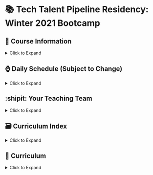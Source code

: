 # 📚 Tech Talent Pipeline Residency: Winter 2021 Bootcamp

## :scroll: Course Information

<details><summary>Click to Expand</summary>

- Class Days and Times

  - Monday - Friday, 10AM - 4PM
  - Dates: January 4, 2021(Monday) - January 29, 2021(Friday)

- [:movie_camera: Zoom Link](https://us02web.zoom.us/j/83101880157?pwd=L0d5ZHhMazcya3JwTTJGTGRaRCtHQT09)
- [:computer: Slack Workspace](https://app.slack.com/client/T0149RH248J/C01433YF022)

</details>

## :watch: Daily Schedule (Subject to Change)

<details><summary>Click to Expand</summary>

10 AM - 12 PM - :speaking_head: Lecture, Review, Demo, Workshop of the Day

12PM - 1 PM - :plate_with_cutlery: Lunch

1PM - 4PM - :keyboard: Continuation of Lecture, Complete The Workshops/Homework For The Day

 </details>

## :shipit: Your Teaching Team

<details><summary>Click to Expand</summary>

### Lead Instructor : Depak Borhara(He/Him)

- [:e-mail: Email](depakborhara@gmail.com)
- [:card_file_box: LinkedIn](https://www.linkedin.com/in/depakborhara)
- [:octocat: Github](http://github.com/DBorhara)

### Lead TA: Konstantinos Houtas

- [:e-mail: Email](khoutas98@gmail.com)
- [:card_file_box: LinkedIn](https://www.linkedin.com/in/khoutas/)
- [:octocat: Github](https://github.com/Reyder95)

### Teaching Assistants

#### Bashir Alhanshali

- [:e-mail: Email](bashiralhanshali@gmail.com)
- [:card_file_box: LinkedIn](https://www.linkedin.com/in/balhanshali/)
- [:octocat: Github](https://github.com/bashir2017)

#### Emmanuel Kandilas (Manny) (He/Him)

- [:e-mail: Email](Ekandilas@gmail.com)
- [:card_file_box: LinkedIn](https://www.linkedin.com/in/manny-kan-code/)
- [:octocat: Github](https://github.com/E-kandilas)

#### Temurbek Sabirov

- [:e-mail: Email](temurbeksab98@gmail.com)
- [:card_file_box: LinkedIn](https://www.linkedin.com/in/temursabirov/)
- [:octocat: Github](https://github.com/Temurbekk)

#### Sagar Shrestha

- [:e-mail: Email](sg28r8@gmail.com)
- [:card_file_box: LinkedIn](https://www.linkedin.com/in/sagr2848/)
- [:octocat: Github](https://github.com/sgr2848)

### Program Manager: Allan James S. Lapid

- [:e-mail: Email](ajLapid718@gmail.com)
- [:card_file_box: LinkedIn]()
- [:octocat: Github]()

 </details>

## :card_file_box: Curriculum Index

<details><summary>Click to Expand</summary>

Pre-Bootcamp Material

Week 1

Class Session 1: Pilot Assessment and Collaborative Workflow I | (01/04/2021)

Class Session 2: Collaborative Workflow I and Introduction to JS | (01/05/2021)

Class Session 3: DOM Manipulation | (01/06/2021)

Class Session 4: Introduction to React | (01/07/2021)

Class Session 5: Introduction to External API Requests and ReactJS | (01/08/2021)

Week2

Class Session 6: Introduction to External API Requests and ReactJS Continued | (01/11/2021)

Class Session 7: React Router and Client-Side Routing in a SPA | (01/12/2021)

Class Session 8: State Management with Redux and React-Redux | (01/13/2021)

Class Session 9: Introduction to NodeJS | (01/14/2021)

Class Session 10: Introduction to Express | (01/15/2021)

Week 3

Class Session 11: PostgreSQL/Sequelize I| (01/19/2021)

Class Session 12: PostgreSQL/Sequelize II| (01/20/2021)

Class Session 13: Project Building I | (01/21/2021)

Class Session 14: Project Building II | (01/22/2021)

Week 4

Class Session 15: Project Building III | (01/25/2021)

Class Session 16: Project Building IV | (01/26/2021)

Class Session 17: Project Building V | (01/27/2021)

Class Session 18: Project Building VI | (01/28/2021)

Class Session 19: Exit Assessment and Demo Day | (01/29/2021)

</details>

## :school: Curriculum

<details><summary>Click to Expand</summary>

### Pre-Bootcamp Material

[Fundamentals of Javascript Repo](https://github.com/ttp-residency-2020/Assignment-0)

### Week 1

Welcome! We will be going over alot this week! This week includes git workflow, javascript, The DOM, and React!

<details><summary>Click to open</summary>

#### Day 1: Pilot Assessment and Collaborative Workflow I

#### Day 2: Onboarding, Git/Github/Collaborative Software Development (Pair Programming)

Pre-Readings:

- [Git Codecademy Tutorial](https://www.codecademy.com/learn/learn-git)

- [Writing good commit messages](https://medium.com/compass-true-north/writing-good-commit-messages-fc33af9d6321)

- [Advanced Git Workflow](https://www.atlassian.com/git/tutorials/comparing-workflows)

| Topic      | Lecture              | Slides                                                                                                     |
| ---------- | -------------------- | ---------------------------------------------------------------------------------------------------------- |
| Git Part 1 | 📺[Insert Link Here] | [🖼️](https://docs.google.com/presentation/d/12tgnThkuKGHpbxZEv2RTWOTLpViL1O3hcHEGNJv9Wzo/edit?usp=sharing) |
| Git Part 2 | 📺[Insert Link Here] | [🖼️](https://docs.google.com/presentation/d/1Qkz1Z83P2b2EUFDrMN8L1X7BcMwZzzkSqCKCI8INH78/edit?usp=sharing) |

Assignment(s):

- [Collaboration Workshop Assignment #1](https://docs.google.com/document/d/1Yp10nGa09vAWzIlCxmkayuEf2RhKN0UhakKl_Zgplak)

Additional Resources:

Adding git yo your machine:

- https://www.atlassian.com/git/tutorials/install-git
- https://git-scm.com/book/en/v2/Getting-Started-Installing-Git
- https://help.github.com/en/github/using-git/getting-started-with-git-and-github

Git Workflow: -https://www.atlassian.com/git/tutorials/comparing-workflows/gitflow-workflow

Git Cheat Sheets:

- https://education.github.com/git-cheat-sheet-education.pdf
- https://www.atlassian.com/git/tutorials/atlassian-git-cheatsheet
- https://www.git-tower.com/learn/cheat-sheets/vcs-workflow

#### Day 3: Javascript Basics Overview

Pre-Readings:

- [Eloquent Javascript Chapter 3: Functions](http://eloquentjavascript.net/03_functions.html)

- [Eloquent Javascript Chapter 4: Objects and Arrays](http://eloquentjavascript.net/04_data.html)

- [Eloquent Javascript Chapter 5: Higher Order Function](http://eloquentjavascript.net/05_higher_order.html)

| Topic            | Lecture              | Slides                                                                                   |
| ---------------- | -------------------- | ---------------------------------------------------------------------------------------- |
| Javascript!      | 📺[Insert Link Here] | [🖼️](https://drive.google.com/file/d/1JL2pjlW0np5sxY8uKLQdU_W8vd3PPXdM/view?usp=sharing) |
| More Javascript! | 📺[Insert Link Here] | [🖼️](https://drive.google.com/file/d/1RAYPYLNmtDRqLy1bBFuDxpqsiOnYOpRg/view?usp=sharing) |

Assignment(s):

- [Assignment #2](https://docs.google.com/document/d/1sB2_tX6U8_OiLHNrqa2KSleKFE_SjOkl9uO_IC_hLh8/edit?usp=sharing)

Additional Resources:

[Repl Link](https://repl.it/@DBorhara/TTPWiinter2021JS#index.js)

#### Day 4 : DOM Manipulation

Pre-Readings:

- [Eloquent Javascript Chapter 13: Javascript and the Browser](http://eloquentjavascript.net/13_browser.html)

- [Eloquent Javascript Chapter 14: The Document Object Model](http://eloquentjavascript.net/14_dom.html)

- [Eloquent Javascript Chapter 15: Handling Events](http://eloquentjavascript.net/15_event.html)

- [A Series of DOM Slides](https://www.teaching-materials.org/jsweb/slides/dom#/)

<!-- | Topic   | Lecture              | Slides                                                                                                     |
| ------- | -------------------- | ---------------------------------------------------------------------------------------------------------- |
| The DOM | 📺[Insert Link Here] | [🖼️](https://docs.google.com/presentation/d/1MWE-AoSTGIQsk1-4UkLwlWwy-ns6VSbECK3fLIEL8LQ/edit?usp=sharing) |

Assignment(s):

- [Assignment #3: DOM Challenges I](https://docs.google.com/document/d/1kY-L3-Nc1tGqcqNZMfxgRvQ6FBvQ6J8fFknki0BE8Ps/edit?usp=sharing)

- [Assignment #4: DOM Challenges II](https://docs.google.com/document/d/1LPxdisEKHdqf9Xs9khDEQzMvtrOWNumcW_h700jP8Z8/edit?usp=sharing)

- [Assignment #5: DOM Challenges III](https://docs.google.com/document/d/1ZoWo5FtpiWP7LxsskteMGYPoYWQWzCsaHB2xjrLAqfA/edit?usp=sharing)

<!-- #### Day 5 : Introduction to React

Pre-Readings:

- [React: Hello World](https://reactjs.org/docs/hello-world.html)

- [React: Introducing JSX](https://reactjs.org/docs/introducing-jsx.html)

- [React: Rendering Elements](https://reactjs.org/docs/rendering-elements.html)

- [React: Components and Props](https://reactjs.org/docs/components-and-props.html)

- [React: State and Lifecycle](https://reactjs.org/docs/state-and-lifecycle.html)

- [React: Handling Events](https://reactjs.org/docs/handling-events.html)

- [React: Conditional Rendering](https://reactjs.org/docs/conditional-rendering.html)

- [React: List and Keys](https://reactjs.org/docs/lists-and-keys.html)

- [React: Forms](https://reactjs.org/docs/forms.html)

- [React: Lifting State Up](https://reactjs.org/docs/lifting-state-up.html)

- [React: Composition vs Inheritance](https://reactjs.org/docs/composition-vs-inheritance.html)

- [Thinking in React](https://reactjs.org/docs/thinking-in-react.html)

- [React: An Overview via Videos](https://www.youtube.com/watch?v=FRjlF74_EZk&list=PLruo2gSoqleiMVEIqmvZkIpFEN_TPt0hR)

  _Reading for the weekend_:

- [ReactJS: Quick Guide](https://www.tutorialspoint.com/reactjs/reactjs_quick_guide.htm) (An Optional Read) (Skip the section on Flux Architecture --- we'll be discussing that in Week 3)

| Topic   | Lecture              | Slides                                                                                  |
| ------- | -------------------- | --------------------------------------------------------------------------------------- |
| ReactJS | 📺[Insert Link Here] | [🖼️](https://drive.google.com/file/d/1BBC8z_kuZ-PT0WmGeDbgM9AmZr2IOPrE/view?usp=sharing |

Group Project #1:
[Fullstack CRUD Application](https://docs.google.com/document/d/1tKiSJiPBnQTKzcUehzOYwn1Dv5V4uYO4-rTO0t3rQxM/edit#heading=h.7nze431u3zaf) -->

</details>

### Week 2

This week we will finish up with React, and go into React-Router, State Management with Redux, and NodeJS.

<details><summary>Click to open</summary>

<!-- #### Day 6 : Introduction to External API Requests and ReactJS Continued

Pre-Readings:

[React Lifecyle Methods](https://reactjs.org/docs/state-and-lifecycle.html)

- [Promises](https://developer.mozilla.org/en-US/docs/Web/JavaScript/Reference/Global_Objects/Promise)

- [Fetch API](https://developer.mozilla.org/en-US/docs/Web/API/Fetch_API)

| Topic                  | Lecture              | Slides                                                                                   |
| ---------------------- | -------------------- | ---------------------------------------------------------------------------------------- |
| AJAX, fetch, and Axios | 📺[Insert Link Here] | [🖼️](https://drive.google.com/file/d/1xMVz85U_cwgEqjynGaEMfwT_JNYbI1E6/view?usp=sharing) |
| Promises               | 📺[Insert Link Here] | [🖼️](https://drive.google.com/file/d/1xVo6kagZiOvdXexzT7ujiIXZTFC2ov0F/view?usp=sharing) |
| React Lifecycle        | 📺[Insert Link Here] | [🖼️](https://drive.google.com/file/d/1n_wwOKf6cjvAQPYK7Z0P3qN_mRw82ozY/view?usp=sharing) |
| React Events / Forms   | 📺[Insert Link Here] | [🖼️](https://drive.google.com/file/d/1HXGVusEsJjIVsYaMyscbwiLwggMphV2s/view?usp=sharing) |

Additional Resources:

- [Handling Multiple Inputs With One HandleChange Function](https://medium.com/@tmkelly28/handling-multiple-form-inputs-in-react-c5eb83755d15)

- [An Approach for a Cancel Button](https://medium.com/@justintulk/best-practices-for-resetting-an-es6-react-components-state-81c0c86df98d)

- [Sabe React Tutorial](https://sabe.io/tutorials/getting-started-with-react)
- [Async/Await](https://www.youtube.com/watch?v=vn3tm0quoqE&t=170s)

- [Conditional Rendering: I](https://react-cn.github.io/react/tips/if-else-in-JSX.html)
- [Conditional Rendering: II](http://devnacho.com/2016/02/15/different-ways-to-add-if-else-statements-in-JSX/) (Be aware of all options, but disregard Option 2 for the time being)
- [Conditional Rendering: III](https://reactjs.org/docs/conditional-rendering.html)

- [Expected Behavior of Form/Folder Exercises](https://545q7.codesandbox.io/) -->

<!-- #### Day 7 : React Router and Client-Side Routing In a Single-Page-Application

Pre-Readings:

- [React Router Resource 1](https://codeburst.io/getting-started-with-react-router-5c978f70df91)
- [React Router Resource 2](https://reacttraining.com/react-router/web/guides/quick-start)
- [React Router Resource #3](https://reacttraining.com/react-router/web/guides/philosophy)
- [React Router Resource #4](https://www.techiediaries.com/react-router-dom-v4/)

| Topic        | Lecture              | Slides                                                                       |
| ------------ | -------------------- | ---------------------------------------------------------------------------- |
| React Router | 📺[Insert Link Here] | [🖼️](https://drive.google.com/file/d/1X7DB3LbAPPPEklKE-359GVKKFFsDGOg3/view) |

Assignment(s):

- [DOM Challenges III with ReactJS: Assignment #8](https://docs.google.com/document/d/1Wk--Xn8oTGWk6Lv39jl--8JtGC-MJQ49Qadv1Y0bv2s/edit)

- [Bank of React Assignment](https://gist.github.com/ajLapid718/0a95c08420ea645735bac88113928f63) -->

<!-- #### Day 8 : State Management with Redux and React-Redux

Pre-Readings:

- [Redux Tutorial by Dan Abramov](https://egghead.io/courses/getting-started-with-redux)
- [Follow Up Redux Tutorial by Dan Abramov](https://egghead.io/courses/building-react-applications-with-idiomatic-redux)

| Topic                         | Lecture              | Slides                                                                                   |
| ----------------------------- | -------------------- | ---------------------------------------------------------------------------------------- |
| Redux / React-Redux Slides    | 📺[Insert Link Here] | [🖼️](https://drive.google.com/file/d/1lg62vSdB3kS0PHBQJrzfNuCfgq7v7Ed6/view?usp=sharing) |
| Redux / React-Redux Slides #2 | 📺[Insert Link Here] | [🖼️](https://drive.google.com/file/d/1T4kvykmcM2MvKvnExjopJv2i4cOjZw1O/view?usp=sharing) |
| Redux Middleware Slides       | 📺[Insert Link Here] | [🖼️](https://drive.google.com/file/d/13D5Wv4-evRB9FUgRlr9cH_vPE0oRgafi/view?usp=sharing) |
| Redux Thunk Middleware Slides | 📺[Insert Link Here] | [🖼️](https://drive.google.com/file/d/1CWDPOigoVDwZDc4iLEpJMJ7MN42cT3qI/view?usp=sharing) |

Additional Resources:

- [What Thunks Are, What They Solve, and Other Options](https://medium.com/fullstack-academy/thunks-in-redux-the-basics-85e538a3fe60)

- [Free "Learn Redux" Course by Wes Bos](https://learnredux.com/)
- [Redux-Thunk Explanation](https://learn.co/lessons/redux-thunk-readme)
- [React-Redux Gist](https://gist.github.com/ajLapid718/5597d565c3090955c22ae0e2b6a2ca84)
- [Redeux](https://github.com/ajLapid718/Redeux)
  - A repository with different branches containing code that briefly goes over Redux-Thunks, Redux-Saga, Redux-Loop, Redux-Promise, and Redux-Observable
  - Also a valuable resource to review barrel files, code splitting and organization, combineReducers(), and Redux middleware such as redux-logger -->

<!-- #### Day 9 : Introduction to NodeJS

Pre-Readings:

Coming Soon!

| Topic         | Lecture              | Slides                                                                                   |
| ------------- | -------------------- | ---------------------------------------------------------------------------------------- |
| Intro to Node | 📺[Insert Link Here] | [🖼️](https://drive.google.com/file/d/1ipobX-kGeBf7bW5cshE7Nx3PS3dwpY9z/view?usp=sharing) |
| NPM           | 📺[Insert Link Here] | [🖼️](https://drive.google.com/file/d/1HBf6oLbu5VIBfFM2P-a2A2FYmFaN_4W4/view?usp=sharing) |

Additional Resources:

- [JavaScript Conference 2014: The Event Loop](https://www.youtube.com/watch?v=8aGhZQkoFbQ&feature=youtu.be&t=676) <= _The entire video is recommended to understand Node's async implementation, but the core explanation begins around 11 minutes into the video_

- [NodeJS: Module Exports](https://www.sitepoint.com/understanding-module-exports-exports-node-js/) <= _Main Takeaway: A deeper understanding of Node's module system_

- [JavaScript Conference 2019: 10 Things I Regret About NodeJS by the creator of NodeJS](https://www.youtube.com/watch?v=M3BM9TB-8yA&vl=en)

- [Express Codecademy Tutorial](https://www.codecademy.com/learn/learn-express) -->

<!-- #### Day 10 : Introduction to Express

| Topic                         | Lecture              | Slides                                                                                   |
| ----------------------------- | -------------------- | ---------------------------------------------------------------------------------------- |
| Intro to Express              | 📺[Insert Link Here] | [🖼️](https://drive.google.com/file/d/16awMgO3cPkabEpa08NZCaOjFH7J9E1Yg/view?usp=sharing) |
| Redux / React-Redux Slides #2 | 📺[Insert Link Here] | [🖼️](https://drive.google.com/file/d/1ijx6JmRUiiDI9AlPyZewh18GPgim4GJ1/view?usp=sharing) | -->

</details>

### Week 3

Databases/Sequelize/PostgresSQL andCapstone Project Starts

<details><summary>Click to open</summary>

<!-- #### Day 11 : PostgreSQL/Sequelize I

| Topic                      | Lecture              | Slides                                                                                   |
| -------------------------- | -------------------- | ---------------------------------------------------------------------------------------- |
| Intro to PostgresSQL       | 📺[Insert Link Here] | [🖼️](https://drive.google.com/file/d/1lrJMJQ6sIN9Xk0AImzOgTKkXh741VI3p/view?usp=sharing) |
| PostgreSQL: Node.js Client | 📺[Insert Link Here] | [🖼️](https://drive.google.com/file/d/1m-xlhm4QL93bxWvYsR0MVhF13a9USEXH/view)             |
| Sequelize                  | 📺[Insert Link Here] | [🖼️](https://drive.google.com/file/d/1aiuzts6wny4Wk0ipB_ohBk3CJzOmr65M/view?usp=sharing) |

- [Sequelize Querying and Associations: Part I](https://gist.github.com/ajLapid718/ca67efc0360c617e5eebb6f1342ae53e)
- [Sequelize Querying and Associations: Part II](https://gist.github.com/ajLapid718/dfb48815a7472e9f6df09131bd0a7d49)

Additional Resources:

- [SQLBolt Tutorial](https://sqlbolt.com/)
- [SQLZoo Tutorial](https://sqlzoo.net/)
- [Tom Kelly Sequelize Docs](https://github.com/tmkelly28/sequelize-reference) -->

<!-- #### Day 12 : PostgreSQL/Sequelize II

| Topic                              | Lecture              | Slides                                                                                   |
| ---------------------------------- | -------------------- | ---------------------------------------------------------------------------------------- |
| Intro to Databases                 | 📺[Insert Link Here] | [🖼️](https://drive.google.com/file/d/1lrJMJQ6sIN9Xk0AImzOgTKkXh741VI3p/view?usp=sharing) |
| PostgreSQL: Node.js Client         | 📺[Insert Link Here] | [🖼️](https://drive.google.com/file/d/1m-xlhm4QL93bxWvYsR0MVhF13a9USEXH/view)             |
| Node-Postgres                      | 📺[Insert Link Here] | [🖼️](https://drive.google.com/file/d/1DG3bbl8Gs59g7k2UqTo6eP_9LyYaZPyu/view?usp=sharing) |
| Intro To Schemas                   | 📺[Insert Link Here] | [🖼️](https://drive.google.com/file/d/16cL5H3i5Yo9S2GNDqQJrFOHfT9QZbOKI/view?usp=sharing) |
| Introduction To ORMs               | 📺[Insert Link Here] | [🖼️](https://drive.google.com/file/d/1uuGYZ-ag-NXMTLt1yp63mIdsGp_mYAWJ/view?usp=sharing) |
| Rounding Out Express and Sequelize | 📺[Insert Link Here] | [🖼️](https://drive.google.com/file/d/1X13dFSydJiMV1Xfg6a5qyrMfwJfvQQ6d/view?usp=sharing) | -->

</details>

### Week 4

Capstone Project, Demo Day, and Exit Assessment

<details><summary>Click to open</summary>
</details>
